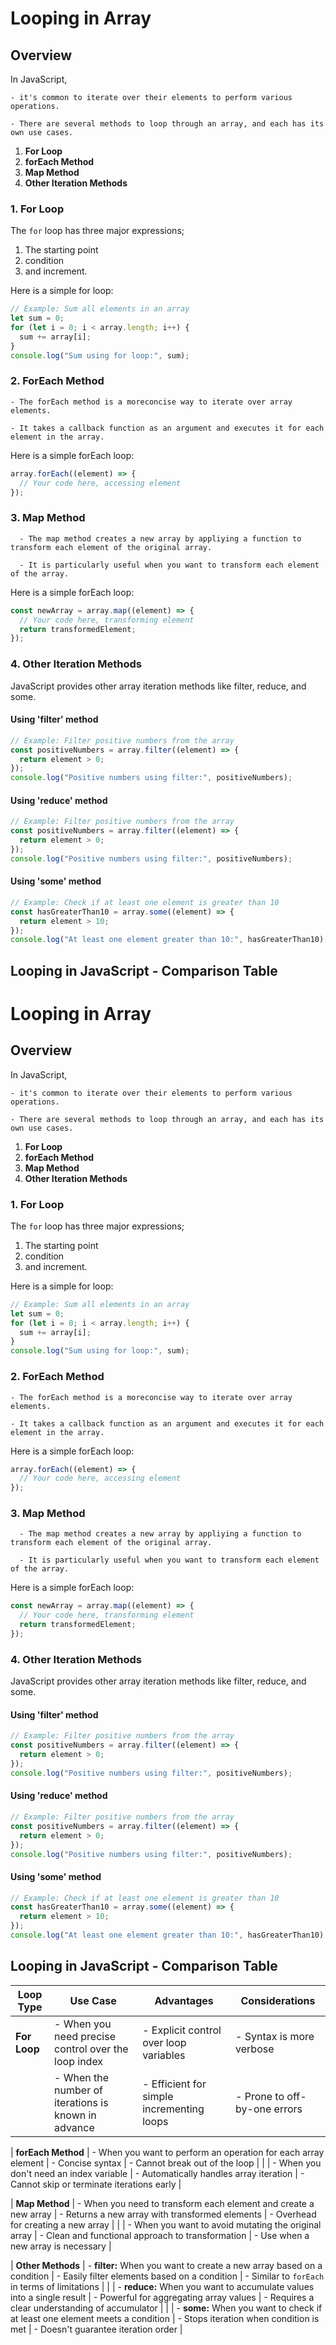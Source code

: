 # Looping in Array

## Overview

In JavaScript,

    - it's common to iterate over their elements to perform various operations.

    - There are several methods to loop through an array, and each has its own use cases.

1. **For Loop**
2. **forEach Method**
3. **Map Method**
4. **Other Iteration Methods**

### 1. For Loop

The `for` loop has three major expressions;

1. The starting point
2. condition
3. and increment.

Here is a simple for loop:

```js
// Example: Sum all elements in an array
let sum = 0;
for (let i = 0; i < array.length; i++) {
  sum += array[i];
}
console.log("Sum using for loop:", sum);
```

### 2. ForEach Method

    - The forEach method is a moreconcise way to iterate over array elements.

    - It takes a callback function as an argument and executes it for each element in the array.

Here is a simple forEach loop:

```js
array.forEach((element) => {
  // Your code here, accessing element
});
```

### 3. Map Method

      - The map method creates a new array by appliying a function to transform each element of the original array.

      - It is particularly useful when you want to transform each element of the array.

Here is a simple forEach loop:

```js
const newArray = array.map((element) => {
  // Your code here, transforming element
  return transformedElement;
});
```

### 4. Other Iteration Methods

JavaScript provides other array iteration methods like filter, reduce, and some.

#### Using 'filter' method

```js
// Example: Filter positive numbers from the array
const positiveNumbers = array.filter((element) => {
  return element > 0;
});
console.log("Positive numbers using filter:", positiveNumbers);
```

#### Using 'reduce' method

```js
// Example: Filter positive numbers from the array
const positiveNumbers = array.filter((element) => {
  return element > 0;
});
console.log("Positive numbers using filter:", positiveNumbers);
```

#### Using 'some' method

```js
// Example: Check if at least one element is greater than 10
const hasGreaterThan10 = array.some((element) => {
  return element > 10;
});
console.log("At least one element greater than 10:", hasGreaterThan10);
```

## Looping in JavaScript - Comparison Table

# Looping in Array

## Overview

In JavaScript,

    - it's common to iterate over their elements to perform various operations.

    - There are several methods to loop through an array, and each has its own use cases.

1. **For Loop**
2. **forEach Method**
3. **Map Method**
4. **Other Iteration Methods**

### 1. For Loop

The `for` loop has three major expressions;

1. The starting point
2. condition
3. and increment.

Here is a simple for loop:

```js
// Example: Sum all elements in an array
let sum = 0;
for (let i = 0; i < array.length; i++) {
  sum += array[i];
}
console.log("Sum using for loop:", sum);
```

### 2. ForEach Method

    - The forEach method is a moreconcise way to iterate over array elements.

    - It takes a callback function as an argument and executes it for each element in the array.

Here is a simple forEach loop:

```js
array.forEach((element) => {
  // Your code here, accessing element
});
```

### 3. Map Method

      - The map method creates a new array by appliying a function to transform each element of the original array.

      - It is particularly useful when you want to transform each element of the array.

Here is a simple forEach loop:

```js
const newArray = array.map((element) => {
  // Your code here, transforming element
  return transformedElement;
});
```

### 4. Other Iteration Methods

JavaScript provides other array iteration methods like filter, reduce, and some.

#### Using 'filter' method

```js
// Example: Filter positive numbers from the array
const positiveNumbers = array.filter((element) => {
  return element > 0;
});
console.log("Positive numbers using filter:", positiveNumbers);
```

#### Using 'reduce' method

```js
// Example: Filter positive numbers from the array
const positiveNumbers = array.filter((element) => {
  return element > 0;
});
console.log("Positive numbers using filter:", positiveNumbers);
```

#### Using 'some' method

```js
// Example: Check if at least one element is greater than 10
const hasGreaterThan10 = array.some((element) => {
  return element > 10;
});
console.log("At least one element greater than 10:", hasGreaterThan10);
```

## Looping in JavaScript - Comparison Table

| Loop Type    | Use Case                                            | Advantages                                | Considerations               |
| ------------ | --------------------------------------------------- | ----------------------------------------- | ---------------------------- |
| **For Loop** | - When you need precise control over the loop index | - Explicit control over loop variables    | - Syntax is more verbose     |
|              | - When the number of iterations is known in advance | - Efficient for simple incrementing loops | - Prone to off-by-one errors |

| **forEach Method** | - When you want to perform an operation for each array element | - Concise syntax | - Cannot break out of the loop |
|                | - When you don't need an index variable | - Automatically handles array iteration | - Cannot skip or terminate iterations early |

| **Map Method** | - When you need to transform each element and create a new array | - Returns a new array with transformed elements | - Overhead for creating a new array |
|                | - When you want to avoid mutating the original array | - Clean and functional approach to transformation | - Use when a new array is necessary |

| **Other Methods** | - **filter:** When you want to create a new array based on a condition | - Easily filter elements based on a condition | - Similar to `forEach` in terms of limitations |
|               | - **reduce:** When you want to accumulate values into a single result | - Powerful for aggregating array values | - Requires a clear understanding of accumulator |
|                | - **some:** When you want to check if at least one element meets a condition | - Stops iteration when condition is met | - Doesn't guarantee iteration order |

